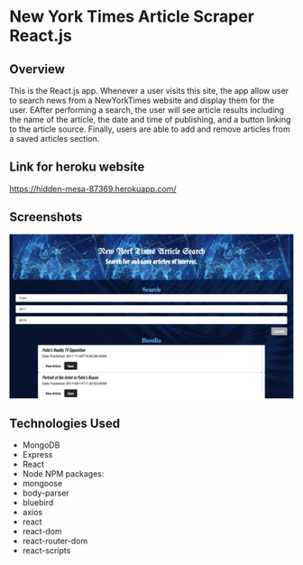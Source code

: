 # New York Times Article Scraper React.js

## Overview
This is the React.js app. Whenever a user visits this site, the app allow user to search news from a NewYorkTimes website and display them for the user. EAfter performing a search, the user will see article results including the name of the article, the date and time of publishing, and a button linking to the article source. Finally, users are able to add and remove articles from a saved articles section.

## Link for heroku website 
https://hidden-mesa-87369.herokuapp.com/

## Screenshots
![Screen shot](client/src/assets/images/react-scraper.png)


## Technologies Used

* MongoDB
* Express
* React
* Node
NPM packages:
* mongoose
* body-parser
* bluebird
* axios
* react
* react-dom
* react-router-dom
* react-scripts


